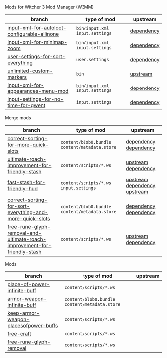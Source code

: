 Mods for Witcher 3 Mod Manager (W3MM)

branch | type of mod | upstream
--- | --- | ---
[input-xml-for-autoloot-configurable-allinone][branch-1] | `bin/input.xml` `input.settings` | [dependency][upstream-1]
[input-xml-for-minimap-zoom][branch-2] | `bin/input.xml` `input.settings` | [dependency][upstream-2]
[user-settings-for-sort-everything][branch-3] | `user.settings` | [dependency][upstream-3]
[unlimited-custom-markers][branch-10] | `bin` | [upstream][upstream-10]
[input-xml-for-appearances-menu-mod][branch-12] | `bin/input.xml` `input.settings` | [dependency][upstream-12]
[input-settings-for-no-time-for-gwent][branch-16] | `input.settings` | [dependency][upstream-16]

Merge mods

branch | type of mod | upstream
--- | --- | ---
[correct-sorting-for-more-quick-slots][branch-4] | `content/blob0.bundle` `content/metadata.store` | [dependency][upstream-4] [dependency][upstream-4-2]
[ultimate-roach-improvement-for-friendly-stash][branch-5] | `content/scripts/*.ws` | [upstream][upstream-5] [dependency][upstream-5-2]
[fast-stash-for-friendly-hud][branch-6] | `content/scripts/*.ws` `input.settings` | [upstream][upstream-6] [dependency][upstream-6-2] [upstream][upstream-6-3]
[correct-sorting-for-sort-everything-and-more-quick-slots][branch-7] | `content/blob0.bundle` `content/metadata.store` | [dependency][upstream-7] [dependency][upstream-7-2]
[free-rune-glyph-removal-and-ultimate-roach-improvement-for-friendly-stash][branch-15] | `content/scripts/*.ws` | [upstream][upstream-5] [dependency][upstream-5-2]

Mods

branch | type of mod | upstream
--- | --- | ---
[place-of-power-infinite-buff][branch-8] | `content/scripts/*.ws`
[armor-weapon-infinite-buff][branch-9] | `content/blob0.bundle` `content/metadata.store`
[keep-armor-weapon-placesofpower-buffs][branch-11] | `content/scripts/*.ws`
[free-craft][branch-13] | `content/scripts/*.ws`
[free-rune-glyph-removal][branch-14] | `content/scripts/*.ws`

[branch-1]: https://github.com/galeksandrp/witcher3mods/tree/input-xml-for-autoloot-configurable-allinone
[branch-2]: https://github.com/galeksandrp/witcher3mods/tree/input-xml-for-minimap-zoom
[branch-3]: https://github.com/galeksandrp/witcher3mods/tree/user-settings-for-sort-everything
[branch-4]: https://github.com/galeksandrp/witcher3mods/tree/correct-sorting-for-more-quick-slots
[branch-5]: https://github.com/galeksandrp/witcher3mods/tree/ultimate-roach-improvement-for-friendly-stash
[branch-6]: https://github.com/galeksandrp/witcher3mods/tree/fast-stash-for-friendly-hud
[branch-7]: https://github.com/galeksandrp/witcher3mods/tree/correct-sorting-for-sort-everything-and-more-quick-slots
[branch-8]: https://github.com/galeksandrp/witcher3mods/tree/place-of-power-infinite-buff
[branch-9]: https://github.com/galeksandrp/witcher3mods/tree/armor-weapon-infinite-buff
[branch-10]: https://github.com/galeksandrp/witcher3mods/tree/unlimited-custom-markers
[branch-11]: https://github.com/galeksandrp/witcher3mods/tree/keep-armor-weapon-placesofpower-buffs
[branch-12]: https://github.com/galeksandrp/witcher3mods/tree/input-xml-for-appearances-menu-mod
[branch-13]: https://github.com/galeksandrp/witcher3mods/tree/free-craft
[branch-14]: https://github.com/galeksandrp/witcher3mods/tree/free-rune-glyph-removal
[branch-15]: https://github.com/galeksandrp/witcher3mods/tree/free-rune-glyph-removal-and-ultimate-roach-improvement-for-friendly-stash
[branch-16]: https://github.com/galeksandrp/witcher3mods/tree/input-settings-for-no-time-for-gwent

[upstream-1]: https://www.nexusmods.com/witcher3/mods/1996
[upstream-2]: https://www.nexusmods.com/witcher3/mods/1723
[upstream-3]: https://www.nexusmods.com/witcher3/mods/1710
[upstream-4]: https://www.nexusmods.com/witcher3/mods/1221
[upstream-4-2]: https://www.nexusmods.com/witcher3/mods/1460
[upstream-5]: https://www.nexusmods.com/witcher3/mods/2824
[upstream-5-2]: https://www.nexusmods.com/witcher3/mods/4200
[upstream-6]: https://www.nexusmods.com/witcher3/mods/4849
[upstream-6-2]: https://www.nexusmods.com/witcher3/mods/3931
[upstream-6-3]: https://www.nexusmods.com/witcher3/mods/365
[upstream-7]: https://www.nexusmods.com/witcher3/mods/1221
[upstream-7-2]: https://www.nexusmods.com/witcher3/mods/1460
[upstream-10]: https://forums.nexusmods.com/index.php?/topic/4575465-mod-requesthelp-more-custom-map-markers/
[upstream-12]: https://www.nexusmods.com/witcher3/mods/780
[upstream-16]: https://www.nexusmods.com/witcher3/mods/2060
